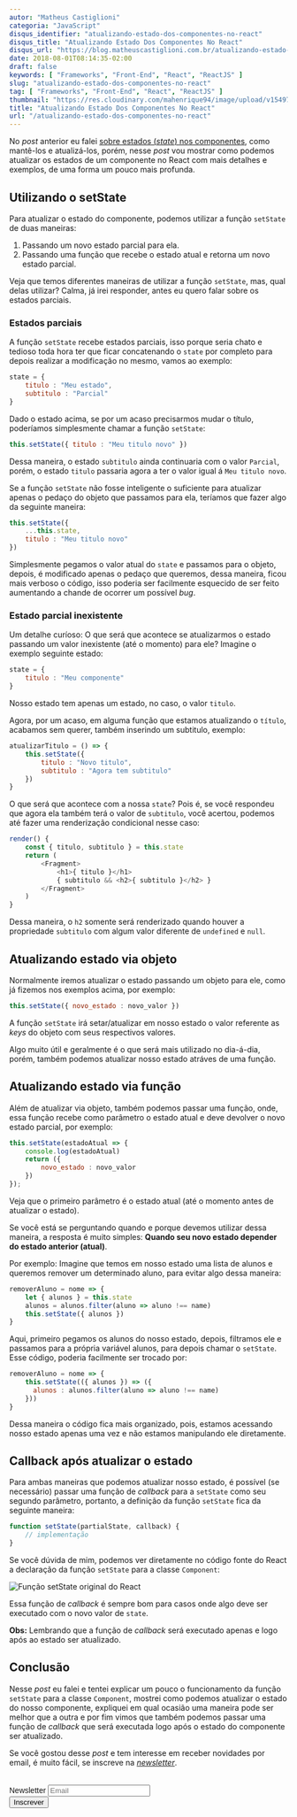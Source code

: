 ```yaml
---
autor: "Matheus Castiglioni"
categoria: "JavaScript"
disqus_identifier: "atualizando-estado-dos-componentes-no-react"
disqus_title: "Atualizando Estado Dos Componentes No React"
disqus_url: "https://blog.matheuscastiglioni.com.br/atualizando-estado-dos-componentes-no-react"
date: 2018-08-01T08:14:35-02:00
draft: false
keywords: [ "Frameworks", "Front-End", "React", "ReactJS" ]
slug: "atualizando-estado-dos-componentes-no-react"
tag: [ "Frameworks", "Front-End", "React", "ReactJS" ]
thumbnail: "https://res.cloudinary.com/mahenrique94/image/upload/v1549706656/referenciando-componentes-no-react_5b6a3230e39a8_bg_enwpkj.png"
title: "Atualizando Estado Dos Componentes No React"
url: "/atualizando-estado-dos-componentes-no-react"
---
```


No *post* anterior eu falei [sobre estados (*state*) nos componentes](http://blog.matheuscastiglioni.com.br/mantendo-estados-de-componentes-no-react-com-state), como mantê-los e atualizá-los, porém, nesse *post* vou mostrar como podemos atualizar os estados de um componente no React com mais detalhes e exemplos, de uma forma um pouco mais profunda.

## Utilizando o setState

Para atualizar o estado do componente, podemos utilizar a função `setState` de duas maneiras:

1. Passando um novo estado parcial para ela.
2. Passando uma função que recebe o estado atual e retorna um novo estado parcial.

Veja que temos diferentes maneiras de utilizar a função `setState`, mas, qual delas utilizar? Calma, já irei responder, antes eu quero falar sobre os estados parciais.

### Estados parciais

A função `setState` recebe estados parciais, isso porque seria chato e tedioso toda hora ter que ficar concatenando o `state` por completo para depois realizar a modificação no mesmo, vamos ao exemplo:

```javascript
state = {
	titulo : "Meu estado",
	subtitulo : "Parcial"
}
```

Dado o estado acima, se por um acaso precisarmos mudar o título, poderíamos simplesmente chamar a função `setState`:

```javascript
this.setState({ titulo : "Meu titulo novo" })
```

Dessa maneira, o estado `subtitulo` ainda continuaria com o valor `Parcial`, porém, o estado `titulo` passaria agora a ter o valor igual á `Meu titulo novo`.

Se a função `setState` não fosse inteligente o suficiente para atualizar apenas o pedaço do objeto que passamos para ela, teríamos que fazer algo da seguinte maneira:

```javascript
this.setState({
	...this.state,
	titulo : "Meu titulo novo"
})
```

Simplesmente pegamos o valor atual do `state` e passamos para o objeto, depois, é modificado apenas o pedaço que queremos, dessa maneira, ficou mais verboso o código, isso poderia ser facilmente esquecido de ser feito aumentando a chande de ocorrer um possível *bug*.

### Estado parcial inexistente

Um detalhe curíoso: O que será que acontece se atualizarmos o estado passando um valor inexistente (até o momento) para ele? Imagine o exemplo seguinte estado:

```javascript
state = {
	titulo : "Meu componente"
}
```

Nosso estado tem apenas um estado, no caso, o valor `titulo`.

Agora, por um acaso, em alguma função que estamos atualizando o `título`, acabamos sem querer, também inserindo um subtitulo, exemplo:

```javascript
atualizarTitulo = () => {
	this.setState({
		titulo : "Novo titulo",
		subtitulo : "Agora tem subtitulo"
	})
}
```

O que será que acontece com a nossa `state`? Pois é, se você respondeu que agora ela também terá o valor de `subtitulo`, você acertou, podemos até fazer uma renderização condicional nesse caso:

```javascript
render() {
	const { titulo, subtitulo } = this.state
	return (
		<Fragment>
			<h1>{ titulo }</h1>
			{ subtitulo && <h2>{ subtitulo }</h2> }
		</Fragment>
	)
}
```

Dessa maneira, o `h2` somente será renderizado quando houver a propriedade `subtitulo` com algum valor diferente de `undefined` e `null`.

## Atualizando estado via objeto

Normalmente iremos atualizar o estado passando um objeto para ele, como já fizemos nos exemplos acima, por exemplo:

```javascript
this.setState({ novo_estado : novo_valor })
```

A função `setState` irá setar/atualizar em nosso estado o valor referente as *keys* do objeto com seus respectivos valores.

Algo muito útil e geralmente é o que será mais utilizado no dia-á-dia, porém, também podemos atualizar nosso estado atráves de uma função.

## Atualizando estado via função

Além de atualizar via objeto, também podemos passar uma função, onde, essa função recebe como parâmetro o estado atual e deve devolver o novo estado parcial, por exemplo:

```javascript
this.setState(estadoAtual => {
	console.log(estadoAtual)
	return ({
		novo_estado : novo_valor
	})
});
```

Veja que o primeiro parâmetro é o estado atual (até o momento antes de atualizar o estado).

Se você está se perguntando quando e porque devemos utilizar dessa maneira, a resposta é muito simples: **Quando seu novo estado depender do estado anterior (atual)**.

Por exemplo: Imagine que temos em nosso estado uma lista de alunos e queremos remover um determinado aluno, para evitar algo dessa maneira:

```javascript
removerAluno = nome => {
	let { alunos } = this.state
    alunos = alunos.filter(aluno => aluno !== name)
    this.setState({ alunos })
}
```

Aqui, primeiro pegamos os alunos do nosso estado, depois, filtramos ele e passamos para a própria variável alunos, para depois chamar o `setState`. Esse código, poderia facilmente ser trocado por:

```javascript
removerAluno = nome => {
	this.setState(({ alunos }) => ({
      alunos : alunos.filter(aluno => aluno !== name)
    }))
}
```

Dessa maneira o código fica mais organizado, pois, estamos acessando nosso estado apenas uma vez e não estamos manipulando ele diretamente.

## Callback após atualizar o estado

Para ambas maneiras que podemos atualizar nosso estado, é possível (se necessário) passar uma função de *callback* para a `setState` como seu segundo parâmetro, portanto, a definição da função `setState` fica da seguinte maneira:

```javascript
function setState(partialState, callback) {
	// implementação
}
```

Se você dúvida de mim, podemos ver diretamente no código fonte do React a declaração da função `setState` para a classe `Component`:

![Função setState original do React](https://res.cloudinary.com/mahenrique94/image/upload/v1549706896/5b60dfcf7de23_bg_xzkejg.png)

Essa função de *callback* é sempre bom para casos onde algo deve ser executado com o novo valor de `state`.

**Obs:** Lembrando que a função de *callback* será executado apenas e logo após ao estado ser atualizado.

## Conclusão

Nesse *post* eu falei e tentei explicar um pouco o funcionamento da função `setState` para a classe `Component`, mostrei como podemos atualizar o estado do nosso componente, expliquei em qual ocasião uma maneira pode ser melhor que a outra e por fim vimos que também podemos passar uma função de *callback* que será executada logo após o estado do componente ser atualizado.

Se você gostou desse *post* e tem interesse em receber novidades por email, é muito fácil, se inscreve na [*newsletter*](http://eepurl.com/ggP7Rv).

<!-- Begin Mailchimp Signup Form -->
<link href="//cdn-images.mailchimp.com/embedcode/horizontal-slim-10_7.css" rel="stylesheet" type="text/css">
<style type="text/css">
	#mc_embed_signup{clear:left; font:14px Helvetica,Arial,sans-serif; width:100%;margin-top: 2rem;}
</style>
<div id="mc_embed_signup">
<form action="https://matheuscastiglioni.us12.list-manage.com/subscribe/post?u=5a8a2e7202680f2d5098f12bc&amp;id=6ede898886" method="post" id="mc-embedded-subscribe-form" name="mc-embedded-subscribe-form" class="validate" target="_blank" novalidate>
    <div id="mc_embed_signup_scroll">
	<label for="mce-EMAIL">Newsletter</label>
	<input type="email" value="" name="EMAIL" class="email" id="mce-EMAIL" placeholder="Email" required>
    <div style="position: absolute; left: -5000px;" aria-hidden="true"><input type="text" name="b_5a8a2e7202680f2d5098f12bc_6ede898886" tabindex="-1" value=""></div>
    <div class="clear"><input type="submit" value="Inscrever" name="subscribe" id="mc-embedded-subscribe" class="button"></div></div>
</form>
</div>
<!--End mc_embed_signup-->
